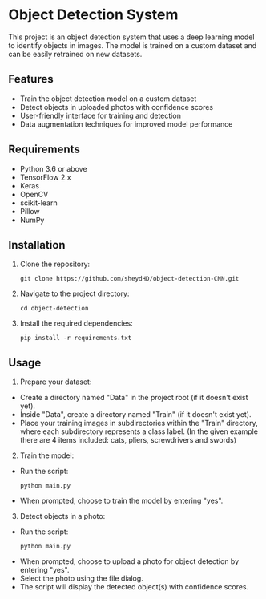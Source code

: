 # Object Detection System

This project is an object detection system that uses a deep learning model to identify objects in images. The model is trained on a custom dataset and can be easily retrained on new datasets.

## Features

- Train the object detection model on a custom dataset
- Detect objects in uploaded photos with confidence scores
- User-friendly interface for training and detection
- Data augmentation techniques for improved model performance

## Requirements

- Python 3.6 or above
- TensorFlow 2.x
- Keras
- OpenCV
- scikit-learn
- Pillow
- NumPy

## Installation

1. Clone the repository:
   ```
   git clone https://github.com/sheydHD/object-detection-CNN.git
   ```
   
3. Navigate to the project directory:
   ```
   cd object-detection
   ```
   
5. Install the required dependencies:
   ```
   pip install -r requirements.txt
   ```


## Usage

1. Prepare your dataset:
- Create a directory named "Data" in the project root (if it doesn't exist yet).
- Inside "Data", create a directory named "Train" (if it doesn't exist yet).
- Place your training images in subdirectories within the "Train" directory, where each subdirectory represents a class label.
  (In the given example there are 4 items included: cats, pliers, screwdrivers and swords)

  
2. Train the model:
- Run the script:
  ```
  python main.py
  ```
- When prompted, choose to train the model by entering "yes".


3. Detect objects in a photo:
- Run the script:
  ```
  python main.py
  ```
- When prompted, choose to upload a photo for object detection by entering "yes".
- Select the photo using the file dialog.
- The script will display the detected object(s) with confidence scores.

## 
